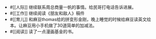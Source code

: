 - #[[人际]] 继续联系周总商量一帆的事情。给民哥打电话告诉进展。
- #[[工作]] 继续阅读《朋友和敌人》稿件
- #[[育儿]] 和麻豆thomas给的拼变形金刚，晚上睡觉的时候给麻豆读英文绘本。让麻豆用小手机做了30道简单的加减法。
- #[[阅读]] 读了一点漫画基金的书。
